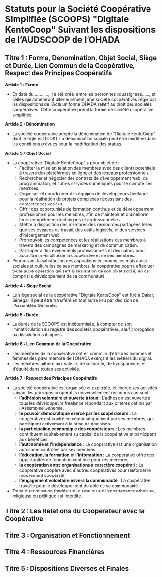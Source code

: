 # Statuts pour la Société Coopérative Simplifiée (SCOOPS) "Digitale KenteCoop" Suivant les dispositions de l’AUDSCOOP de l’OHADA

## Titre 1 : Forme, Dénomination, Objet Social, Siège et Durée, Lien Commun de la Coopérative, Respect des Principes Coopératifs

**Article 1 : Forme**
- En date du ..........., il a été créé, entre les personnes soussignées......, et celles qui adhéreront ultérieurement, une société coopératives régie par les dispositions de l’Acte uniforme OHADA relatif au droit des sociétés coopératives. Cette coopérative prend la forme de société coopérative simplifiée.

**Article 2 : Dénomination**
- La société coopérative adopte la dénomination de "Digitale KenteCoop" dont le sigle est (CDK).
  La dénomination sociale peut être modifiée dans les conditions prévues pour la modification des statuts.

**Article 3 : Objet Social**
- La coopérative "Digitale KenteCoop" a pour objet de :
  - Faciliter la mise en relation des membres avec des clients potentiels à travers des plateformes en ligne et des réseaux professionnels.
  - Rechercher et négocier des contrats de développement web, de programmation, et autres services numériques pour le compte des membres.
  - Organiser et coordonner des équipes de développeurs freelance pour la réalisation de projets complexes nécessitant des compétences variées.
  - Offrir des opportunités de formation continue et de développement professionnel pour les membres, afin de maintenir et d'améliorer leurs compétences techniques et professionnelles.
  - Mettre à disposition des membres des ressources partagées telles que des espaces de travail, des outils logiciels, et des services d'hébergement web.
  - Promouvoir les compétences et les réalisations des membres à travers des campagnes de marketing et de communication.
  - Participer à des événements professionnels et des salons pour accroître la visibilité de la coopérative et de ses membres.
- Poursuivant la satisfaction des aspirations économiques mais aussi sociales et culturelles de ses membres, la coopérative pourra effectuer toute autre opération qui sert la réalisation de son objet social, en ce compris le développement de sa communauté.

**Article 4 : Siège Social**
- Le siège social de la coopérative "Digitale KenteCoop" est fixé à Dakar, Sénégal. Il peut être transféré en tout autre lieu par décision de l'Assemblée Générale.

**Article 5 : Durée**
- La durée de la SCOOPS est indéterminée, à compter de son immatriculation au registre des sociétés coopératives, sauf prorogation ou dissolution anticipées.

**Article 6 : Lien Commun de la Coopérative**
- Les membres de la coopérative ont en commun d’être des hommes et femmes des pays membre de l'OHADA exerçant les métiers du digital.
- Les membres adhère aux valeurs de solidarité, de transparence, et d'équité dans toutes ses activités.

**Article 7 : Respect des Principes Coopératifs**
- La société coopérative est organisée et exploitée, et exerce ses activités suivant les principes coopératifs universellement reconnus que sont :
  - **l’adhésion volontaire et ouverte à tous** : L'adhésion est ouverte à tous les développeurs freelance répondant aux critères définis par l'Assemblée Générale.
  - **le pouvoir démocratique exercé par les coopérateurs** : La coopérative est contrôlée démocratiquement par ses membres, qui participent activement à la prise de décisions.
  - **la participation économique des coopérateurs** : Les membres contribuent équitablement au capital de la coopérative et participent aux bénéfices.
  - **l’autonomie et l’indépendance** : La coopérative est une organisation autonome contrôlée par ses membres.
  - **l’éducation, la formation et l’information** : La coopérative offre des opportunités de formation continue pour ses membres.
  - **la coopération entre organisations à caractère coopérati** : La coopérative coopère avec d'autres coopératives pour renforcer le mouvement coopératif.
  - **l’engagement volontaire envers la communauté** : La coopérative travaille pour le développement durable de sa communauté.
- Toute discrimination fondée sur le sexe ou sur l’appartenance ethnique, religieuse ou politique est interdite.

## Titre 2 : Les Relations du Coopérateur avec la Coopérative

## Titre 3 : Organisation et Fonctionnement

## Titre 4 : Ressources Financières

## Titre 5 : Dispositions Diverses et Finales